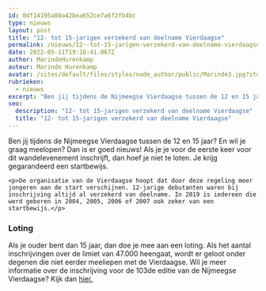 ```yaml
---
id: 0df14195a80a42bea652ce7a6f2fb4bc
type: nieuws
layout: post
title: "12- tot 15-jarigen verzekerd van deelname Vierdaagse"
permalink: /nieuws/12--tot-15-jarigen-verzekerd-van-deelname-vierdaagse/
date: 2022-05-11T19:16:41.067Z
author: MarindeHurenkamp
auteur: Marinde Hurenkamp
avatar: /sites/default/files/styles/node_author/public/Marinde3.jpg?itok=LMRPApOG
rubrieken:
  - nieuws
excerpt: "Ben jij tijdens de Nijmeegse Vierdaagse tussen de 12 en 15 jaar? En wil je graag meelopen? Dan is er goed nieuws! Als je je voor de eerste keer voor dit wandelevenement inschrijft, dan hoef je niet te loten. Je krijg gegarandeerd een startbewijs.  "
seo:
  description: "12- tot 15-jarigen verzekerd van deelname Vierdaagse"
  title: "12- tot 15-jarigen verzekerd van deelname Vierdaagse"
---
```

Ben jij tijdens de Nijmeegse Vierdaagse tussen de 12 en 15 jaar? En wil je graag meelopen? Dan is er goed nieuws! Als je je voor de eerste keer voor dit wandelevenement inschrijft, dan hoef je niet te loten. Je krijg gegarandeerd een startbewijs.  

    <p>De organisatie van de Vierdaagse hoopt dat door deze regeling meer jongeren aan de start verschijnen. 12-jarige debutanten waren bij inschrijving altijd al verzekerd van deelname. In 2019 is iedereen die werd geboren in 2004, 2005, 2006 of 2007 ook zeker van een startbewijs.</p>
<h3>Loting</h3>
<p>Als je ouder bent dan 15 jaar, dan doe je mee aan een loting. Als het aantal inschrijvingen over de limiet van 47.000 heengaat, wordt er geloot onder degenen die niet eerder meeliepen met de Vierdaagse. Wil je meer informatie over de inschrijving voor de 103de editie van de Nijmeegse Vierdaagse? Kijk dan <a href="https://www.4daagse.nl/nl/inschrijven/inschrijven.html" target="_blank">hier.</a></p>  
